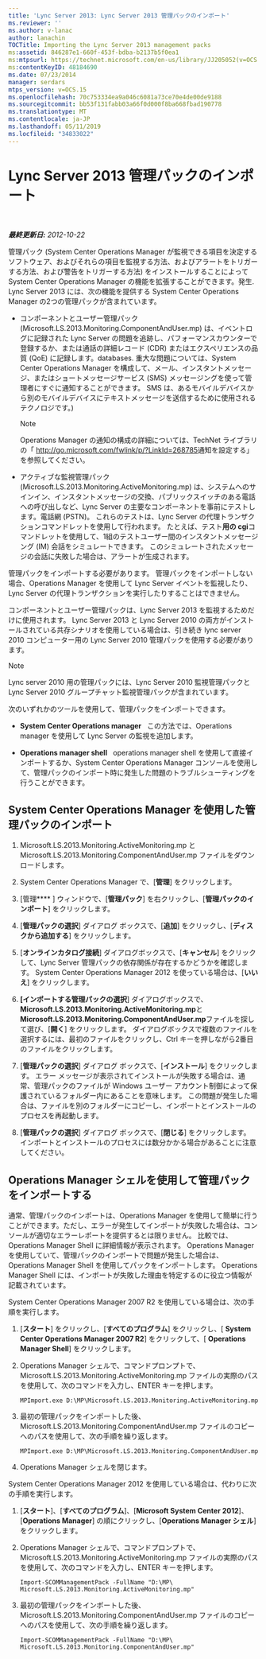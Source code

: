 ```yaml
---
title: 'Lync Server 2013: Lync Server 2013 管理パックのインポート'
ms.reviewer: ''
ms.author: v-lanac
author: lanachin
TOCTitle: Importing the Lync Server 2013 management packs
ms:assetid: 846287e1-660f-453f-bdba-b2137b5f0ea1
ms:mtpsurl: https://technet.microsoft.com/en-us/library/JJ205052(v=OCS.15)
ms:contentKeyID: 48184690
ms.date: 07/23/2014
manager: serdars
mtps_version: v=OCS.15
ms.openlocfilehash: 70c753334ea9a046c6081a73ce70e4de00de9188
ms.sourcegitcommit: bb53f131fabb03a66f0d000f8ba668fbad190778
ms.translationtype: MT
ms.contentlocale: ja-JP
ms.lasthandoff: 05/11/2019
ms.locfileid: "34833022"
---
```

<div data-xmlns="http://www.w3.org/1999/xhtml">

<div class="topic" data-xmlns="http://www.w3.org/1999/xhtml" data-msxsl="urn:schemas-microsoft-com:xslt" data-cs="http://msdn.microsoft.com/en-us/">

<div data-asp="http://msdn2.microsoft.com/asp">

# <a name="importing-the-lync-server-2013-management-packs"></a>Lync Server 2013 管理パックのインポート

</div>

<div id="mainSection">

<div id="mainBody">

<span> </span>

_**最終更新日:** 2012-10-22_

管理パック (System Center Operations Manager が監視できる項目を決定するソフトウェア、およびそれらの項目を監視する方法、およびアラートをトリガーする方法、および警告をトリガーする方法) をインストールすることによって System Center Operations Manager の機能を拡張することができます。発生. Lync Server 2013 には、次の機能を提供する System Center Operations Manager の2つの管理パックが含まれています。

  - コンポーネントとユーザー管理パック (Microsoft.LS.2013.Monitoring.ComponentAndUser.mp) は、イベントログに記録された Lync Server の問題を追跡し、パフォーマンスカウンターで登録するか、または通話の詳細レコード (CDR) またはエクスペリエンスの品質 (QoE) に記録します。databases. 重大な問題については、System Center Operations Manager を構成して、メール、インスタントメッセージ、またはショートメッセージサービス (SMS) メッセージングを使って管理者にすぐに通知することができます。 SMS は、あるモバイルデバイスから別のモバイルデバイスにテキストメッセージを送信するために使用されるテクノロジです。)
    
    <div>
    

    > [!NOTE]  
    > Operations Manager の通知の構成の詳細については、TechNet ライブラリの「 <A href="http://go.microsoft.com/fwlink/p/?linkid=268785">http://go.microsoft.com/fwlink/p/?LinkId=268785</A>通知を設定する」を参照してください。

    
    </div>

  - アクティブな監視管理パック (Microsoft.LS.2013.Monitoring.ActiveMonitoring.mp) は、システムへのサインイン、インスタントメッセージの交換、パブリックスイッチのある電話への呼び出しなど、Lync Server の主要なコンポーネントを事前にテストします。電話網 (PSTN)。 これらのテストは、Lync Server の代理トランザクションコマンドレットを使用して行われます。 たとえば、テスト**用の cgi**コマンドレットを使用して、1組のテストユーザー間のインスタントメッセージング (IM) 会話をシミュレートできます。 このシミュレートされたメッセージの会話に失敗した場合は、アラートが生成されます。

管理パックをインポートする必要があります。 管理パックをインポートしない場合、Operations Manager を使用して Lync Server イベントを監視したり、Lync Server の代理トランザクションを実行したりすることはできません。

コンポーネントとユーザー管理パックは、Lync Server 2013 を監視するためだけに使用されます。 Lync Server 2013 と Lync Server 2010 の両方がインストールされている共存シナリオを使用している場合は、引き続き lync server 2010 コンピューター用の Lync Server 2010 管理パックを使用する必要があります。

<div>


> [!NOTE]  
> Lync server 2010 用の管理パックには、Lync Server 2010 監視管理パックと Lync Server 2010 グループチャット監視管理パックが含まれています。



</div>

次のいずれかのツールを使用して、管理パックをインポートできます。

  - **System Center Operations manager**   この方法では、Operations manager を使用して Lync Server の監視を追加します。

  - **Operations manager shell**   operations manager shell を使用して直接インポートするか、System Center Operations Manager コンソールを使用して、管理パックのインポート時に発生した問題のトラブルシューティングを行うことができます。

<div>

## <a name="importing-the-management-packs-by-using-system-center-operations-manager"></a>System Center Operations Manager を使用した管理パックのインポート

1.  Microsoft.LS.2013.Monitoring.ActiveMonitoring.mp と Microsoft.LS.2013.Monitoring.ComponentAndUser.mp ファイルをダウンロードします。

2.  System Center Operations Manager で、[**管理**] をクリックします。

3.  [管理**** ] ウィンドウで、[**管理パック**] を右クリックし、[**管理パックのインポート**] をクリックします。

4.  [**管理パックの選択**] ダイアログ ボックスで、[**追加**] をクリックし、[**ディスクから追加する**] をクリックします。

5.  [**オンラインカタログ接続**] ダイアログボックスで、[**キャンセル**] をクリックして、Lync Server 管理パックの依存関係が存在するかどうかを確認します。 System Center Operations Manager 2012 を使っている場合は、[**いいえ**] をクリックします。

6.  **[インポートする管理パックの選択**] ダイアログボックスで、 **Microsoft.LS.2013.Monitoring.ActiveMonitoring.mp**と**Microsoft.LS.2013.Monitoring.ComponentAndUser.mp**ファイルを探して選び、[**開く**] をクリックします。 ダイアログボックスで複数のファイルを選択するには、最初のファイルをクリックし、Ctrl キーを押しながら2番目のファイルをクリックします。

7.  [**管理パックの選択**] ダイアログ ボックスで、[**インストール**] をクリックします。 エラー メッセージが表示されてインストールが失敗する場合は、通常、管理パックのファイルが Windows ユーザー アカウント制御によって保護されているフォルダー内にあることを意味します。 この問題が発生した場合は、ファイルを別のフォルダーにコピーし、インポートとインストールのプロセスを再起動します。

8.  [**管理パックの選択**] ダイアログ ボックスで、[**閉じる**] をクリックします。 インポートとインストールのプロセスには数分かかる場合があることに注意してください。

</div>

<div>

## <a name="importing-management-packs-by-using-the-operations-manager-shell"></a>Operations Manager シェルを使用して管理パックをインポートする

通常、管理パックのインポートは、Operations Manager を使用して簡単に行うことができます。ただし、エラーが発生してインポートが失敗した場合は、コンソールが適切なエラーレポートを提供するとは限りません。 比較では、Operations Manager Shell に詳細情報が表示されます。 Operations Manager を使用していて、管理パックのインポートで問題が発生した場合は、Operations Manager Shell を使用してパックをインポートします。 Operations Manager Shell には、インポートが失敗した理由を特定するのに役立つ情報が記載されています。

System Center Operations Manager 2007 R2 を使用している場合は、次の手順を実行します。

1.  [**スタート**] をクリックし、[**すべてのプログラム**] をクリックし、[ **System Center Operations Manager 2007 R2**] をクリックして、[ **Operations Manager Shell**] をクリックします。

2.  Operations Manager シェルで、コマンドプロンプトで、Microsoft.LS.2013.Monitoring.ActiveMonitoring.mp ファイルの実際のパスを使用して、次のコマンドを入力し、ENTER キーを押します。
    
        MPImport.exe D:\MP\Microsoft.LS.2013.Monitoring.ActiveMonitoring.mp

3.  最初の管理パックをインポートした後、Microsoft.LS.2013.Monitoring.ComponentAndUser.mp ファイルのコピーへのパスを使用して、次の手順を繰り返します。
    
        MPImport.exe D:\MP\Microsoft.LS.2013.Monitoring.ComponentAndUser.mp

4.  Operations Manager シェルを閉じます。

System Center Operations Manager 2012 を使用している場合は、代わりに次の手順を実行します。

1.  [**スタート**]、[**すべてのプログラム**]、[**Microsoft System Center 2012**]、[**Operations Manager**] の順にクリックし、[**Operations Manager シェル**] をクリックします。

2.  Operations Manager シェルで、コマンドプロンプトで、Microsoft.LS.2013.Monitoring.ActiveMonitoring.mp ファイルの実際のパスを使用して、次のコマンドを入力し、ENTER キーを押します。
    
        Import-SCOMManagementPack -FullName "D:\MP\ Microsoft.LS.2013.Monitoring.ActiveMonitoring.mp"

3.  最初の管理パックをインポートした後、Microsoft.LS.2013.Monitoring.ComponentAndUser.mp ファイルのコピーへのパスを使用して、次の手順を繰り返します。
    
        Import-SCOMManagementPack -FullName "D:\MP\ Microsoft.LS.2013.Monitoring.ComponentAndUser.mp"

</div>

</div>

<span> </span>

</div>

</div>

</div>

